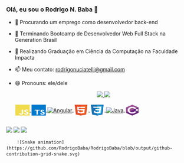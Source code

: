 ### Olá, eu sou o Rodrigo N. Baba 👋

- 🔭 Procurando um emprego como desenvolvedor back-end
- 🌱 Terminando Bootcamp de Desenvolvedor Web Full Stack na Generation Brasil
- 🌱 Realizando Graduação em Ciência da Computação na Faculdade Impacta
- 📫 Meu contato: rodrigonuciatelli@gmail.com
- 😄 Pronouns: ele/dele

  <div align="center">
   <a href="https://github.com/RodrigoBaba">
    <img height="170em" src="https://github-readme-stats.vercel.app/api?username=RodrigoBaba&show_icons=true&theme=tokyonight&include_all_commits=true&count_private=true"/>
   <img height="170em" src="https://github-readme-stats.vercel.app/api/top-langs/?username=RodrigoBaba&layout=compact&langs_count=7&theme=tokyonight"/>
  </div>
  
  <div style="display: inline_block"><br>
  <img align="center" alt="Js" height="30" width="40" src="https://raw.githubusercontent.com/devicons/devicon/master/icons/javascript/javascript-plain.svg">
  <img align="center" alt="Ts" height="30" width="40" src="https://raw.githubusercontent.com/devicons/devicon/master/icons/typescript/typescript-plain.svg">
  <img align="center" alt="Angular" height="30" width="40" src="https://cdn.jsdelivr.net/gh/devicons/devicon/icons/angularjs/angularjs-plain.svg">
  <img align="center" alt="HTML" height="30" width="40" src="https://raw.githubusercontent.com/devicons/devicon/master/icons/html5/html5-original.svg">
  <img align="center" alt="CSS" height="30" width="40" src="https://raw.githubusercontent.com/devicons/devicon/master/icons/css3/css3-original.svg">
  <img align="center" alt="Java" height="30" width="40" src="https://cdn.jsdelivr.net/gh/devicons/devicon/icons/java/java-original.svg">
  <img align="center" alt="Csharp" height="30" width="40" src="https://raw.githubusercontent.com/devicons/devicon/master/icons/csharp/csharp-original.svg">
  <img align="right" alt="" height="150" style="border-radius:50px;" src="">
</div>

 
  ##
  
  <div>      
  <a href="https://www.instagram.com/rodrigonuciatelli/" target="_blank"><img src="https://img.shields.io/badge/-Instagram-%23E4405F?style=for-the-badge&logo=instagram&logoColor=white" target="_blank"></a>  
  <a href = "mailto:rodrigonuciatelli@gmail.com"><img src="https://img.shields.io/badge/-Gmail-%23333?style=for-the-badge&logo=gmail&logoColor=white" target="_blank"></a>
  <a href="https://www.linkedin.com/in/rodrigo-nuciatelli-baba-a64414217/" target="_blank"><img src="https://img.shields.io/badge/-LinkedIn-%230077B5?style=for-the-badge&logo=linkedin&logoColor=white" target="_blank"></a>            
  </div>
  
        ![Snake animation](https://github.com/RodrigoBaba/RodrigoBaba/blob/output/github-contribution-grid-snake.svg)


